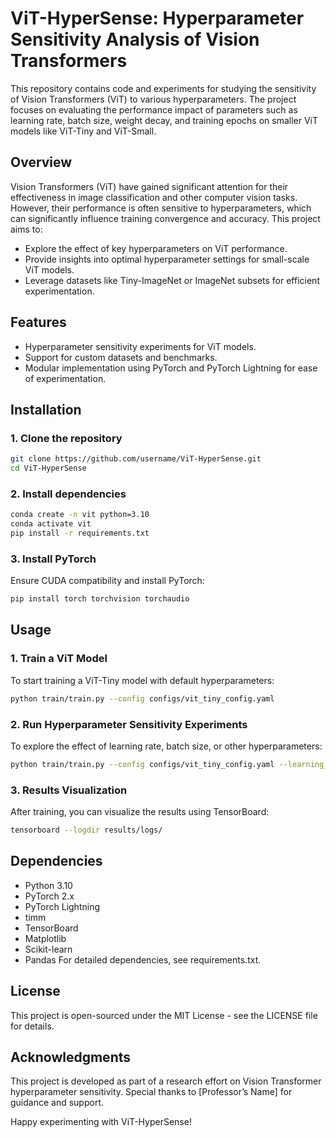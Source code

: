 # ViT-HyperSense: Hyperparameter Sensitivity Analysis of Vision Transformers

This repository contains code and experiments for studying the sensitivity of Vision Transformers (ViT) to various hyperparameters. The project focuses on evaluating the performance impact of parameters such as learning rate, batch size, weight decay, and training epochs on smaller ViT models like ViT-Tiny and ViT-Small. 

## **Overview**
Vision Transformers (ViT) have gained significant attention for their effectiveness in image classification and other computer vision tasks. However, their performance is often sensitive to hyperparameters, which can significantly influence training convergence and accuracy. This project aims to:
- Explore the effect of key hyperparameters on ViT performance.
- Provide insights into optimal hyperparameter settings for small-scale ViT models.
- Leverage datasets like Tiny-ImageNet or ImageNet subsets for efficient experimentation.

## **Features**
- Hyperparameter sensitivity experiments for ViT models.
- Support for custom datasets and benchmarks.
- Modular implementation using PyTorch and PyTorch Lightning for ease of experimentation.

## **Installation**
### **1. Clone the repository**
```bash
git clone https://github.com/username/ViT-HyperSense.git
cd ViT-HyperSense
```

### **2. Install dependencies**
```bash
conda create -n vit python=3.10
conda activate vit
pip install -r requirements.txt
```

### **3. Install PyTorch**
Ensure CUDA compatibility and install PyTorch:
```bash
pip install torch torchvision torchaudio
```
## **Usage**
### **1. Train a ViT Model**
To start training a ViT-Tiny model with default hyperparameters:
```bash
python train/train.py --config configs/vit_tiny_config.yaml
```

### **2. Run Hyperparameter Sensitivity Experiments**
To explore the effect of learning rate, batch size, or other hyperparameters:
```bash
python train/train.py --config configs/vit_tiny_config.yaml --learning_rate 0.001 --batch_size 64
```

### **3. Results Visualization**
After training, you can visualize the results using TensorBoard:
```bash
tensorboard --logdir results/logs/
```

## **Dependencies**
- Python 3.10
- PyTorch 2.x
- PyTorch Lightning
- timm
- TensorBoard
- Matplotlib
- Scikit-learn
- Pandas
For detailed dependencies, see requirements.txt.



## **License**
This project is open-sourced under the MIT License - see the LICENSE file for details.

## **Acknowledgments**
This project is developed as part of a research effort on Vision Transformer hyperparameter sensitivity. Special thanks to [Professor’s Name] for guidance and support.


Happy experimenting with ViT-HyperSense!
